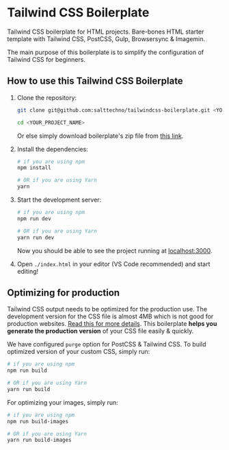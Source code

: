 # Tailwind CSS Boilerplate

Tailwind CSS boilerplate for HTML projects. Bare-bones HTML starter template with Tailwind CSS, PostCSS, Gulp, Browsersync &amp; Imagemin.

The main purpose of this boilerplate is to simplify the configuration of Tailwind CSS for beginners.

## How to use this Tailwind CSS Boilerplate

1. Clone the repository:

    ```bash
    git clone git@github.com:salttechno/tailwindcss-boilerplate.git <YOUR_PROJECT_NAME>

    cd <YOUR_PROJECT_NAME>
    ```

    Or else simply download boilerplate's zip file from [this link](https://github.com/salttechno/tailwindcss-boilerplate).

2. Install the dependencies:

    ```bash
    # if you are using npm
    npm install

    # OR if you are using Yarn
    yarn
    ```

3. Start the development server:

    ```bash
    # if you are using npm
    npm run dev

    # OR if you are using Yarn
    yarn run dev
    ```

    Now you should be able to see the project running at [localhost:3000](http://localhost:3000).

4. Open `./index.html` in your editor (VS Code recommended) and start editing!

## Optimizing for production

Tailwind CSS output needs to be optimized for the production use. The development version for the CSS file is almost 4MB which is not good for production websites. [Read this for more details](https://tailwindcss.com/docs/optimizing-for-production). This boilerplate **helps you generate the production version** of your CSS file easily & quickly.

We have configured `purge` option for PostCSS & Tailwind CSS. To build optimized version of your custom CSS, simply run:

```bash
# if you are using npm
npm run build

# OR if you are using Yarn
yarn run build
```

For optimizing your images, simply run:

```bash
# if you are using npm
npm run build-images

# OR if you are using Yarn
yarn run build-images
```
